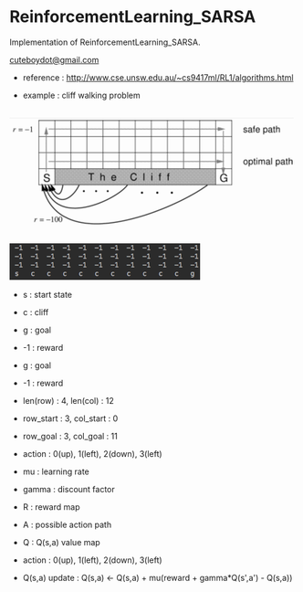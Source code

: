 # ReinforcementLearning_SARSA
Implementation of ReinforcementLearning_SARSA.

cuteboydot@gmail.com

- reference : http://www.cse.unsw.edu.au/~cs9417ml/RL1/algorithms.html

- example : cliff walking problem

<br>
<img height="200" src="https://github.com/cuteboydot/ReinforcementLearning_SARSA/blob/master/cliff.png" />
</br>
<br>
<img src="https://github.com/cuteboydot/ReinforcementLearning_SARSA/blob/master/statemap.png" />
</br>
  
- s : start state  
- c : cliff  
- g : goal   
- -1 : reward  
- g : goal  
- -1 : reward  
- len(row) : 4, len(col) : 12  
- row_start : 3, col_start : 0     
- row_goal : 3, col_goal : 11   
- action : 0(up), 1(left), 2(down), 3(left)  
  
- mu : learning rate  
- gamma : discount factor  
- R : reward map  
- A : possible action path  
- Q : Q(s,a) value map  
- action : 0(up), 1(left), 2(down), 3(left)  
  
- Q(s,a) update : Q(s,a) <- Q(s,a) + mu(reward + gamma*Q(s',a') - Q(s,a))  


